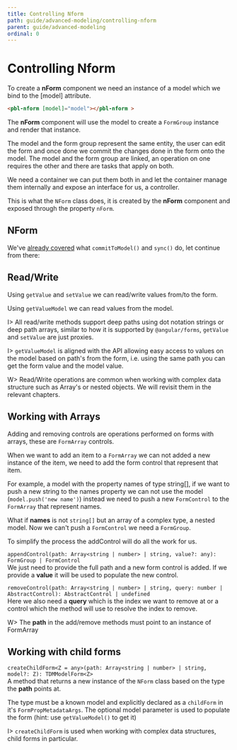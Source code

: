 ```yaml
---
title: Controlling Nform
path: guide/advanced-modeling/controlling-nform
parent: guide/advanced-modeling
ordinal: 0
---
```

# Controlling Nform

To create a **nForm** component we need an instance of a model which we bind to the [model] attribute.

```html
<pbl-nform [model]="model"></pbl-nform >
```

The **nForm** component will use the model to create a `FormGroup` instance and render that instance.

The model and the form group represent the same entity, the user can edit the form and once done we commit the changes done in the form onto the model.
The model and the form group are linked, an operation on one requires the other and there are tasks that apply on both.

We need a container we can put them both in and let the container manage them internally and expose an interface for us, a controller.

This is what the `NForm` class does, it is created by the **nForm** component and exposed through the property `nForm`.

## NForm

We've [already covered](../../basics/model-form-sync) what `commitToModel()` and `sync()` do, let continue from there:

## Read/Write

Using `getValue` and `setValue` we can read/write values from/to the form.

Using `getValueModel` we can read values from the model.

I> All read/write methods support deep paths using dot notation strings or deep path arrays, similar to how it is supported by `@angular/forms`,
`getValue` and `setValue` are just proxies.

I> `getValueModel` is aligned with the API allowing easy access to values on the model based on path's from the form, i.e. using the same path
you can get the form value and the model value.

W> Read/Write operations are common when working with complex data structure such as Array's or nested objects. We will revisit them in the relevant chapters.

## Working with Arrays

Adding and removing controls are operations performed on forms with arrays, these are `FormArray` controls.

When we want to add an item to a `FormArray` we can not added a new instance of the item, we need to add the form control that represent that item.

For example, a model with the property names of type string[], if we want to push a new string to the names property we can not use the model (`model.push('new name')`) instead we need to push a new `FormControl` to the `FormArray` that represent names.

What if **names** is not `string[]` but an array of a complex type, a nested model. Now we can't push a `FormControl` we need a `FormGroup`.

To simplify the process the addControl will do all the work for us.

`appendControl(path: Array<string | number> | string, value?: any): FormGroup | FormControl`  
We just need to provide the full path and a new form control is added. If we provide a **value** it will be used to populate the new control.

`removeControl(path: Array<string | number> | string, query: number | AbstractControl): AbstractControl | undefined`  
Here we also need a **query** which is the index we want to remove at or a control which the method will use to resolve the index to remove.

W> The **path** in the add/remove methods must point to an instance of FormArray

## Working with child forms

`createChildForm<Z = any>(path: Array<string | number> | string, model?: Z): TDMModelForm<Z>`  
A method that returns a new instance of the `NForm` class based on the type the **path** points at.

The type must be a known model and explicitly declared as a `childForm` in it's `FormPropMetadataArgs`.
The optional model parameter is used to populate the form (hint: use `getValueModel()` to get it)

I> `createChildForm` is used when working with complex data structures, child forms in particular.

<!-- <div pbl-example-view="pbl-controlling-nform-example"></div> -->
